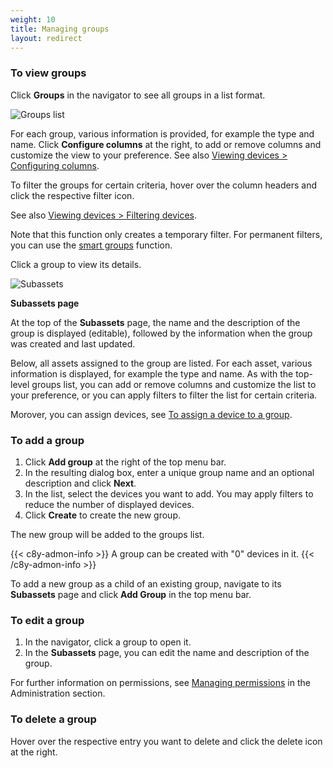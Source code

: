 ```yaml
---
weight: 10
title: Managing groups
layout: redirect
---
```


<a name="viewing-groups"></a>
### To view groups

Click **Groups** in the navigator to see all groups in a list format.

![Groups list](/images/users-guide/DeviceManagement/devmgmt-groups.png)

For each group, various information is provided, for example the type and name. Click **Configure columns** at the right, to add or remove columns and customize the view to your preference. See also [Viewing devices > Configuring columns](/users-guide/device-management/#configuring-columns).

To filter the groups for certain criteria, hover over the column headers and click the respective filter icon.

See also [Viewing devices > Filtering devices](/users-guide/device-management/#filtering-devices).

Note that this function only creates a temporary filter. For permanent filters, you can use the [smart groups](#smart-groups) function.  

Click a group to view its details.

![Subassets](/images/users-guide/DeviceManagement/devmgmt-group-details.png)

<a name="subassets-tab"></a>
**Subassets page**

At the top of the **Subassets** page, the name and the description of the group is displayed (editable), followed by the information when the group was created and last updated.

Below, all assets assigned to the group are listed. For each asset, various information is displayed, for example the type and name. As with the top-level groups list, you can add or remove columns and customize the list to your preference, or you can apply filters to filter the list for certain criteria.

Morover, you can assign devices, see [To assign a device to a group](#assigning-devices).

<a name="add-group"></a>

### To add a group

1. Click **Add group** at the right of the top menu bar.
2. In the resulting dialog box, enter a unique group name and an optional description and click **Next**.
3. In the list, select the devices you want to add. You may apply filters to reduce the number of displayed devices.
4. Click **Create** to create the new group.

The new group will be added to the groups list.

{{< c8y-admon-info >}}
A group can be created with "0" devices in it.
{{< /c8y-admon-info >}}

To add a new group as a child of an existing group, navigate to its **Subassets** page and click **Add Group** in the top menu bar.

### To edit a group

1. In the navigator, click a group to open it.
2. In the **Subassets** page, you can edit the name and description of the group.

For further information on permissions, see [Managing permissions](/users-guide/administration#managing-permissions) in the Administration section.

### To delete a group

Hover over the respective entry you want to delete and click the delete icon at the right.
